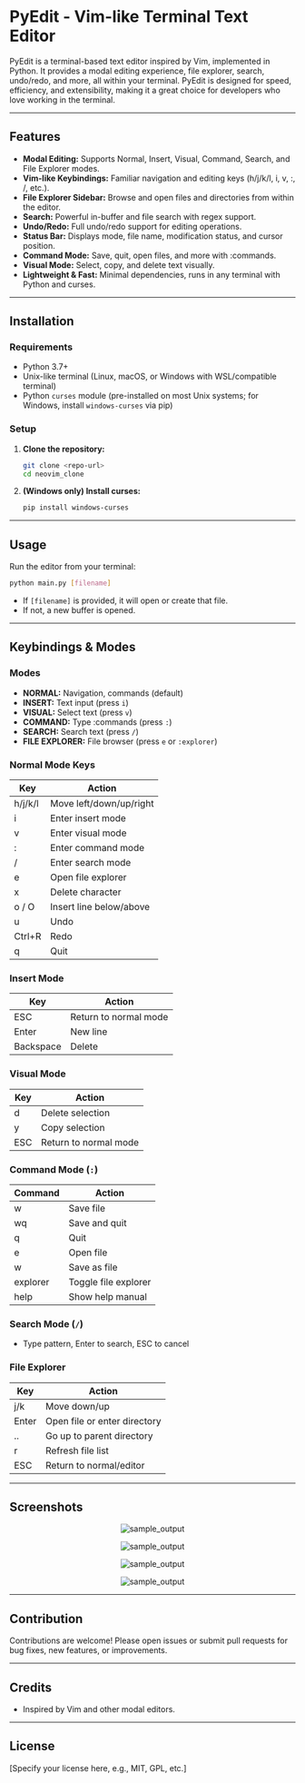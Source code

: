  # PyEdit - Vim-like Terminal Text Editor

PyEdit is a terminal-based text editor inspired by Vim, implemented in Python. It provides a modal editing experience, file explorer, search, undo/redo, and more, all within your terminal. PyEdit is designed for speed, efficiency, and extensibility, making it a great choice for developers who love working in the terminal.

---

## Features

- **Modal Editing:** Supports Normal, Insert, Visual, Command, Search, and File Explorer modes.
- **Vim-like Keybindings:** Familiar navigation and editing keys (h/j/k/l, i, v, :, /, etc.).
- **File Explorer Sidebar:** Browse and open files and directories from within the editor.
- **Search:** Powerful in-buffer and file search with regex support.
- **Undo/Redo:** Full undo/redo support for editing operations.
- **Status Bar:** Displays mode, file name, modification status, and cursor position.
- **Command Mode:** Save, quit, open files, and more with :commands.
- **Visual Mode:** Select, copy, and delete text visually.
- **Lightweight & Fast:** Minimal dependencies, runs in any terminal with Python and curses.

---

## Installation

### Requirements
- Python 3.7+
- Unix-like terminal (Linux, macOS, or Windows with WSL/compatible terminal)
- Python `curses` module (pre-installed on most Unix systems; for Windows, install `windows-curses` via pip)

### Setup
1. **Clone the repository:**
   ```bash
   git clone <repo-url>
   cd neovim_clone
   ```
2. **(Windows only) Install curses:**
   ```bash
   pip install windows-curses
   ```

---

## Usage

Run the editor from your terminal:

```bash
python main.py [filename]
```
- If `[filename]` is provided, it will open or create that file.
- If not, a new buffer is opened.

---

## Keybindings & Modes

### Modes
- **NORMAL:** Navigation, commands (default)
- **INSERT:** Text input (press `i`)
- **VISUAL:** Select text (press `v`)
- **COMMAND:** Type :commands (press `:`)
- **SEARCH:** Search text (press `/`)
- **FILE EXPLORER:** File browser (press `e` or `:explorer`)

### Normal Mode Keys
| Key         | Action                        |
|-------------|------------------------------|
| h/j/k/l     | Move left/down/up/right      |
| i           | Enter insert mode            |
| v           | Enter visual mode            |
| :           | Enter command mode           |
| /           | Enter search mode            |
| e           | Open file explorer           |
| x           | Delete character             |
| o / O       | Insert line below/above      |
| u           | Undo                         |
| Ctrl+R      | Redo                         |
| q           | Quit                         |

### Insert Mode
| Key         | Action                        |
|-------------|------------------------------|
| ESC         | Return to normal mode        |
| Enter       | New line                     |
| Backspace   | Delete                       |

### Visual Mode
| Key         | Action                        |
|-------------|------------------------------|
| d           | Delete selection             |
| y           | Copy selection               |
| ESC         | Return to normal mode        |

### Command Mode (`:`)
| Command         | Action                        |
|-----------------|------------------------------|
| w               | Save file                    |
| wq              | Save and quit                |
| q               | Quit                         |
| e <file>        | Open file                    |
| w <file>        | Save as file                 |
| explorer        | Toggle file explorer         |
| help            | Show help manual             |

### Search Mode (`/`)
- Type pattern, Enter to search, ESC to cancel

### File Explorer
| Key         | Action                        |
|-------------|------------------------------|
| j/k         | Move down/up                 |
| Enter       | Open file or enter directory |
| ..          | Go up to parent directory    |
| r           | Refresh file list            |
| ESC         | Return to normal/editor      |

---

## Screenshots

<p align="center">
  <img src="images/1.png" alt="sample_output">
</p>

<p align="center">
  <img src="images/2.png" alt="sample_output">
</p>

<p align="center">
  <img src="images/3.png" alt="sample_output">
</p>

<p align="center">
  <img src="images/4.png" alt="sample_output">
</p>

---

## Contribution

Contributions are welcome! Please open issues or submit pull requests for bug fixes, new features, or improvements.

---

## Credits

- Inspired by Vim and other modal editors.

---

## License

[Specify your license here, e.g., MIT, GPL, etc.]